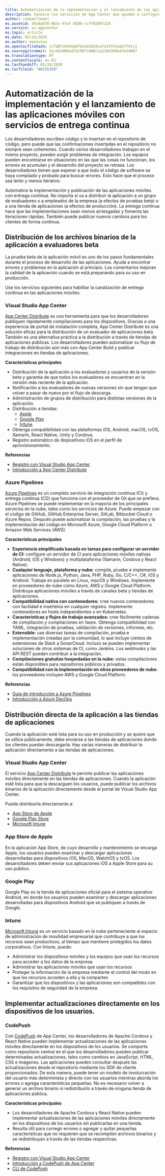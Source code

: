 ```yaml
---
title: Automatización de la implementación y el lanzamiento de las aplicaciones móviles con Visual Studio App Center y servicios de Azure
description: Conozca los servicios de App Center que ayudan a configurar la canalización de entrega continua de sus aplicaciones móviles.
author: codemillmatt
ms.assetid: 34a8a070-9b3c-4faf-8588-ccff02097224
ms.service: vs-appcenter
ms.topic: article
ms.date: 03/24/2020
ms.author: masoucou
ms.openlocfilehash: ccfd0fc0450a6fbd34192dce7e375fe2de7f47c1
ms.sourcegitcommit: 2ec4b3d0bad7dc0071400c2a2264399e4fe34897
ms.translationtype: HT
ms.contentlocale: es-ES
ms.lasthandoff: 03/28/2020
ms.locfileid: "80235350"
---
```

# <a name="automate-the-deployment-and-release-of-your-mobile-applications-with-continuous-delivery-services"></a>Automatización de la implementación y el lanzamiento de las aplicaciones móviles con servicios de entrega continua

Los desarrolladores escriben código y lo insertan en el repositorio de código, pero puede que las confirmaciones insertadas en el repositorio no siempre sean coherentes. Cuando varios desarrolladores trabajan en el mismo proyecto, pueden surgir problemas de integración. Los equipos pueden encontrarse en situaciones en las que las cosas no funcionan, los errores se acumulan y el desarrollo del proyecto se retrasa. Los desarrolladores tienen que esperar a que todo el código de software se haya compilado y probado para buscar errores. Esto hace que el proceso sea lento y menos iterativo.

Automatice la implementación y publicación de las aplicaciones móviles con entrega continua. No importa si va a distribuir la aplicación a un grupo de evaluadores o a empleados de la empresa (a efectos de pruebas beta) o a una tienda de aplicaciones (a efectos de producción). La entrega continua hace que las implementaciones sean menos arriesgadas y fomenta las iteraciones rápidas. También puede publicar nuevos cambios para los clientes de forma continua.

## <a name="distribute-application-binaries-to-beta-testers"></a>Distribución de los archivos binarios de la aplicación a evaluadores beta
La prueba beta de la aplicación móvil es uno de los pasos fundamentales durante el proceso de desarrollo de las aplicaciones. Ayuda a encontrar errores y problemas en la aplicación al principio. Los comentarios mejoran la calidad de la aplicación cuando se está preparando para su uso en producción.

Use los servicios siguientes para habilitar la canalización de entrega continua en las aplicaciones móviles.

### <a name="visual-studio-app-center"></a>Visual Studio App Center
[App Center Distribute](/appcenter/distribution/) es una herramienta para que los desarrolladores publiquen rápidamente compilaciones para los dispositivos. Gracias a una experiencia de portal de instalación completa, App Center Distribute es una solución eficaz para la distribución de un evaluador de aplicaciones beta. También es una alternativa práctica a la distribución a través de tiendas de aplicaciones públicas. Los desarrolladores pueden automatizar su flujo de trabajo de distribución aún más con App Center Build y publicar integraciones en tiendas de aplicaciones.

**Características principales**
- Distribución de la aplicación a los evaluadores y usuarios de la versión beta y garantía de que todos los evaluadores se encuentran en la versión más reciente de la aplicación.
- Notificación a los evaluadores de nuevas versiones sin que tengan que volver a pasar de nuevo por el flujo de descarga.
- Administración de grupos de distribución para distintas versiones de la aplicación.
- Distribución a tiendas: 
    - [Apple](/appcenter/distribution/stores/apple)
    - [Google Play](/appcenter/distribution/stores/googleplay)
    - [Intune](/appcenter/distribution/stores/intune)
- Obtenga compatibilidad con las plataformas iOS, Android, macOS, tvOS, Xamarin, React Native, Unity y Cordova.
- Registro automático de dispositivos iOS en el perfil de aprovisionamiento.

**Referencias**
- [Registro con Visual Studio App Center](https://appcenter.ms/signup?utm_source=Mobile%20Development%20Docs&utm_medium=Azure&utm_campaign=New%20azure%20docs)
- [Introducción a App Center Distribute](/appcenter/build/)

### <a name="azure-pipelines"></a>Azure Pipelines

[Azure Pipelines](https://azure.microsoft.com/services/devops/pipelines/) es un completo servicio de integración continua (CI) y entrega continua (CD) que funciona con el proveedor de Git que se prefiera. Azure Pipelines se puede implementar en la mayoría de los principales servicios en la nube, tales como los servicios de Azure. Puede empezar con el código de GitHub, GitHub Enterprise Server, GitLab, Bitbucket Cloud o Azure Repos. Después puede automatizar la compilación, las pruebas y la implementación del código en Microsoft Azure, Google Cloud Platform o Amazon Web Services (AWS).

**Características principales**
- **Experiencia simplificada basada en tareas para configurar un servidor de CI:** configure un servidor de CI para aplicaciones móviles nativas (Android, iOS y Windows) y multiplataforma (Xamarin, Cordova y React Native).
- **Cualquier lenguaje, plataforma y nube:** compile, pruebe e implemente aplicaciones de Node.js, Python, Java, PHP, Ruby, Go, C/C++, C#, iOS y Android. Trabaje en paralelo en Linux, macOS y Windows. Implemente en proveedores de nube como Azure, AWS y Google Cloud Platform. Distribuya aplicaciones móviles a través de canales beta y tiendas de aplicaciones.
- **Compatibilidad nativa con contenedores:** cree nuevos contenedores con facilidad e insértelos en cualquier registro. Implemente contenedores en hosts independientes o en Kubernetes.
- **Características y flujos de trabajo avanzados:** cree fácilmente cadenas de compilación y compilaciones en fases. Obtenga compatibilidad con YAML, integración de pruebas, validación de versiones, informes, etc.
- **Extensible:** use diversas tareas de compilación, prueba e implementación creadas por la comunidad, lo que incluye cientos de extensiones de Slack a SonarCloud. Incluso se pueden implementar soluciones de otros sistemas de CI, como Jenkins. Los webhooks y las API REST pueden contribuir a la integración.
- **Compilaciones gratuitas hospedadas en la nube:** estas compilaciones están disponibles para repositorios públicos y privados.
- **Compatibilidad con la implementación en otros proveedores de nube:** los proveedores incluyen AWS y Google Cloud Platform.

**Referencias**
- [Guía de introducción a Azure Pipelines](/azure/devops/pipelines/get-started/pipelines-get-started?view=azure-devops)
- [Introducción a Azure DevOps](https://app.vsaex.visualstudio.com/signup/)
  
## <a name="distribute-your-application-directly-to-app-stores"></a>Distribución directa de la aplicación a las tiendas de aplicaciones
Cuando la aplicación esté lista para su uso en producción y se quiere que se utilice públicamente, debe enviarse a las tiendas de aplicaciones donde los clientes puedan descargarla. Hay varias maneras de distribuir la aplicación directamente a las tiendas de aplicaciones. 

### <a name="visual-studio-app-center"></a>Visual Studio App Center
El servicio [App Center Distribute](/appcenter/distribution/stores/) le permite publicar las aplicaciones móviles directamente en las tiendas de aplicaciones. Cuando la aplicación esté lista para que la descarguen los usuarios, puede publicar los archivos binarios de la aplicación directamente desde el portal de Visual Studio App Center. 

Puede distribuirla directamente a:
- [App Store de Apple](/appcenter/distribution/stores/apple)
- [Google Play Store](/appcenter/distribution/stores/googleplay)
- [Microsoft Intune](/appcenter/distribution/stores/intune)
    
### <a name="apple-app-store"></a>App Store de Apple
En la aplicación App Store, de cuyo desarrollo y mantenimiento se encarga Apple, los usuarios pueden examinar y descargar aplicaciones desarrolladas para dispositivos iOS, MacOS, WatchOS y tvOS. Los desarrolladores deben enviar sus aplicaciones iOS a Apple Store para su uso público.

### <a name="google-play"></a>Google Play

Google Play es la tienda de aplicaciones oficial para el sistema operativo Android, en donde los usuarios pueden examinar y descargar aplicaciones desarrolladas para dispositivos Android que se publiquen a través de Google.

### <a name="intune"></a>Intune

[Microsoft Intune](/intune/app-management) es un servicio basado en la nube perteneciente al espacio de administración de movilidad empresarial que contribuye a que los recursos sean productivos, al tiempo que mantiene protegidos los datos corporativos. Con Intune, puede:
- Administrar los dispositivos móviles y los equipos que usan los recursos para acceder a los datos de la empresa
- Administrar las aplicaciones móviles que usan los recursos
- Proteger la información de la empresa mediante el control del modo en que los recursos acceden a ella y la comparten
- Garantizar que los dispositivos y las aplicaciones son compatibles con los requisitos de seguridad de la empresa.
    
## <a name="deploy-updates-directly-to-users-devices"></a>Implementar actualizaciones directamente en los dispositivos de los usuarios.

### <a name="codepush"></a>CodePush
Con [CodePush](/appcenter/distribution/codepush/) de App Center, los desarrolladores de Apache Cordova y React Native pueden implementar actualizaciones de las aplicaciones móviles directamente en los dispositivos de los usuarios. Se comporta como repositorio central en el que los desarrolladores pueden publicar determinadas actualizaciones, tales como cambios en JavaScript, HTML, CSS e imágenes. Las aplicaciones pueden consultar después las actualizaciones desde el repositorio mediante los SDK de cliente proporcionados. De esta manera, puede tener un modelo de involucración del usuario más determinista y directo con los usuarios mientras aborda los errores o agrega características pequeñas. No es necesario volver a generar un archivo binario ni redistribuirlo a través de ninguna tienda de aplicaciones pública.

**Características principales**
- Los desarrolladores de Apache Cordova y React Native pueden implementar actualizaciones de las aplicaciones móviles directamente en los dispositivos de los usuarios sin publicarlas en una tienda.
- Resulta útil para corregir errores o agregar y quitar pequeñas características que no requieren que se recompilen archivos binarios y se redistribuyan a través de las tiendas respectivas.

**Referencias**
- [Registro con Visual Studio App Center](https://appcenter.ms/signup?utm_source=Mobile%20Development%20Docs&utm_medium=Azure&utm_campaign=New%20azure%20docs)
- [Introducción a CodePush de App Center](/appcenter/distribution/codepush/)
- [CLI de CodePush](/appcenter/distribution/codepush/cli)